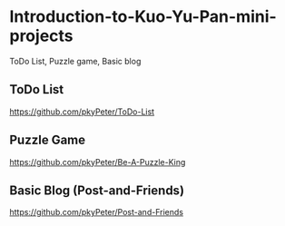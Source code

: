 # Introduction-to-Kuo-Yu-Pan-mini-projects
ToDo List, Puzzle game, Basic blog

## ToDo List
https://github.com/pkyPeter/ToDo-List

## Puzzle Game
https://github.com/pkyPeter/Be-A-Puzzle-King

## Basic Blog (Post-and-Friends)
https://github.com/pkyPeter/Post-and-Friends
